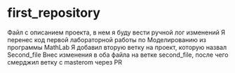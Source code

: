 # first_repository
Файл с описанием проекта, в нем я буду вести ручной лог изменений 
Я перенес код первой лабораторной работы по Моделированию из программы MathLab 
Я добавил вторую ветку на проект, которую назвал Second_file 
Внес изменения в оба файла на ветке second_file, после чего смерджил ветку с masterom через  PR 
